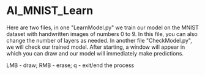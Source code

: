 # AI_MNIST_Learn
Here are two files, in one "LearnModel.py" we train our model on the MNIST dataset with handwritten images of numbers 0 to 9. In this file, you can also change the number of layers as needed. In another file "CheckModel.py", we will check our trained model. After starting, a window will appear in which you can draw and our model will immediately make predictions.

LMB - draw;
RMB - erase;
q - exit/end the process
